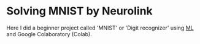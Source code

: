 # Solving MNIST by Neurolink
Here I did a beginner project called 'MNIST' or 'Digit recognizer' using <a href="https://en.wikipedia.org/wiki/Machine_learning"> ML </a> and Google Colaboratory (Colab).
